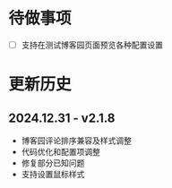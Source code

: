 # 待做事项

- [ ] 支持在测试博客园页面预览各种配置设置


# 更新历史

## 2024.12.31 - v2.1.8
- 博客园评论排序兼容及样式调整
- 代码优化和配置项调整
- 修复部分已知问题
- 支持设置鼠标样式